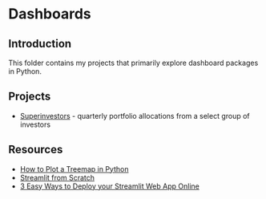 # **Dashboards**

## Introduction
This folder contains my projects that primarily explore dashboard packages in Python.  

## Projects
* [Superinvestors](./superinvestors/) - quarterly portfolio allocations from a select group of investors

## Resources
* [How to Plot a Treemap in Python](https://medium.com/geekculture/how-to-plot-a-treemap-in-python-48743061cfda)
* [Streamlit from Scratch](https://towardsdatascience.com/streamlit-from-scratch-build-a-data-dashboard-with-streamlits-layout-and-ui-features-a2fc2f0a6a59)
* [3 Easy Ways to Deploy your Streamlit Web App Online](https://towardsdatascience.com/3-easy-ways-to-deploy-your-streamlit-web-app-online-7c88bb1024b1)
